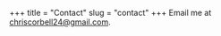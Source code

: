 +++
title = "Contact"
slug = "contact"
+++
Email me at [chriscorbell24@gmail.com](mailto:chriscorbell24@gmail.com).
